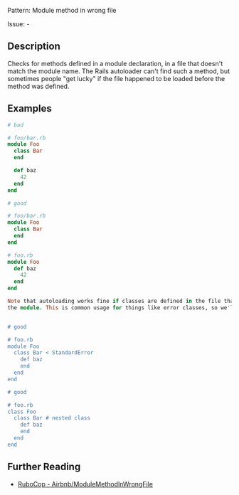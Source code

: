 Pattern: Module method in wrong file

Issue: -

## Description

Checks for methods defined in a module declaration, in a file that doesn't match the module name. The Rails autoloader can't find such a method, but sometimes people "get lucky" if the file happened to be loaded before the method was defined.

## Examples

```ruby
# bad

# foo/bar.rb
module Foo
  class Bar
  end

  def baz
    42
  end
end

# good

# foo/bar.rb
module Foo
  class Bar
  end
end

# foo.rb
module Foo
  def baz
    42
  end
end

Note that autoloading works fine if classes are defined in the file that defines
the module. This is common usage for things like error classes, so we'll allow it:


# good

# foo.rb
module Foo
  class Bar < StandardError
    def baz
    end
  end
end

# good

# foo.rb
class Foo
  class Bar # nested class
    def baz
    end
  end
end
```

## Further Reading

* [RuboCop - Airbnb/ModuleMethodInWrongFile](https://github.com/airbnb/ruby/blob/master/rubocop-airbnb/lib/rubocop/cop/airbnb/module_method_in_wrong_file.rb)
